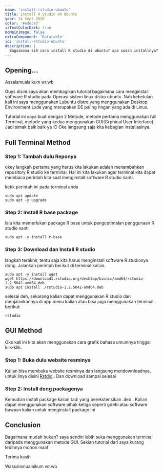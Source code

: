 ```yaml
---
name: 'install-rstudio-ubuntu'
title: Install R Studio On Ubuntu
year: 24 Sept 2020
color: '#edece7'
isTextColorDark: true
noMainImage: false
extraComponent: 'Datatable'
id: 'install-rstudio-ubuntu'
description: |
  Bagaimana sih cara install R studio di ubuntu? apa susah installnya? Tenang aja disini kita akan belajar bagaimana cara menginstall Rstudio dengan cepat dan tentunya sangat sangat mudah. SO lets Read it
---
```


## Opening...

Assalamualaikum wr.wb

Guys disini saya akan membagikan tutorial bagaimana cara menginstall software R studio pada Operasi sistem linux distro ubuntu. Nah kebetulan kali ini saya menggunakan Lubuntu distro yang menggunakan Desktop Environment Lxde yang merupakan DE paling ringan yang ada di Linux. 

<image-responsive
    imageURL="blog/install-rstudio-ubuntu/neofetch.png"
    width="100%"
    alt="Neofetch terminal"
/>

Tutorial ini saya buat dengan 2 Metode, metode pertama menggunakan full Terminal, metode yang kedua menggunakan GUI(Grphical User Interface). Jadi simak baik baik ya :D
Oke langsung saja kita kebagian installasinya.

## Full Terminal Method

### Step 1: Tambah dulu Reponya

okey langkah pertama yang harus kita lakukan adalah menambahkan repository R studio ke terminal. Hal ini kita lakukan agar terminal kita dapat membaca perintah kita saat menginstall software R studio nanti.

ketik perintah ini pada terminal anda
```console
sudo apt update
sudo apt -y upgrade
```

### Step 2: Install R base package

lalu kita memerlukan package R base untuk pengoptimalan penggunaan R studio nanti
```console
sudo apt -y install r-base
```

### Step 3: Download dan Install R studio

langkah terakhir, tentu saja kita harus menginstall software R studionya dong. Jalankan perintah berikut di terminal kalian.

```console
sudo apt -y install wget
wget https://download1.rstudio.org/desktop/bionic/amd64/rstudio-1.2.5042-amd64.deb
sudo apt install ./rstudio-1.2.5042-amd64.deb
```

selesai deh, sekarang kalian dapat menggunakan R studio dan menjalankannya di app menu kalian atau bisa juga menggunakan terminal berikut:

```console
rstudio
```

## GUI Method

Oke kali ini kita akan menggunakan cara grafik bahasa umumnya tinggal klik-klik.

### Step 1: Buka dulu website resminya

Kalian bisa membuka website resminya dan langsung mendownloadnya, untuk linya disini [Rstdio](https://rstudio.com/products/rstudio/download/) . Dan download sampai selesai

### Step 2: Install dong packagenya

Kemudian install package kalian tadi yang berekstensikan .deb . Kalian dapat menggunakan software pihak ketiga seperti gdebi atau software bawaan kalian untuk menginstall package ini


## Conclusion

Bagaimana mudah bukan? saya sendiri lebih suka menggunakan terminal daripada menggunakan metode GUI. Sekian tutorial dari saya kurang lebihnya mohon maaf

Terima kasih

Wassalamualaikum wr.wb